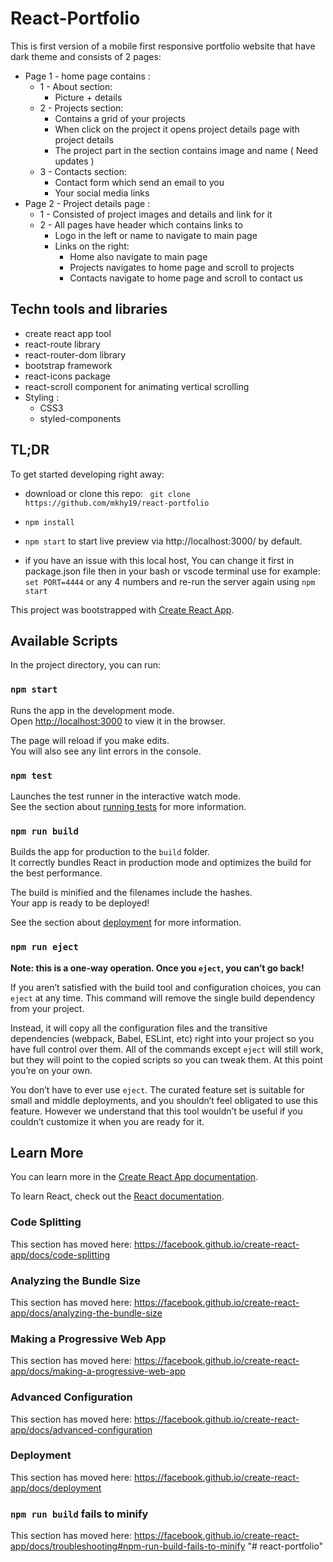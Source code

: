 # React-Portfolio

 This is first version of a mobile first responsive portfolio website that have dark theme and consists of 2 pages:
* Page 1 - home page contains :
    * 1 - About section:
		* Picture + details
	* 2 - Projects section:
		* Contains a grid of your projects
		* When click on the project it opens project details page with project details
		* The project part in the section contains image and name ( Need updates )
	* 3 - Contacts section:
		* Contact form which send an email to you
		* Your social media links
* Page 2 - Project details page :
	* 1 - Consisted of project images and details and link for it
	* 2 - All pages have header which contains links to
	    * Logo in the left or name to navigate to main page
		* Links on the right:
			* Home also navigate to main page
			* Projects navigates to home page and scroll to projects
			* Contacts navigate to home page and scroll to contact us

## Techn tools and libraries
* create react app tool
* react-route library 
* react-router-dom library 
* bootstrap framework 
* react-icons package 
* react-scroll component for animating vertical scrolling
* Styling :
    * CSS3
    * styled-components
## TL;DR
To get started developing right away:
* download or clone this repo: ```
git clone https://github.com/mkhy19/react-portfolio```

* ```npm install```

* ```npm start``` to start live preview via http://localhost:3000/ by default.
* if you have an issue with this local host, You can change it first in package.json file then in your bash or vscode terminal use for example:                               
```set PORT=4444``` or any 4 numbers and re-run the server again using ```npm start```

This project was bootstrapped with [Create React App](https://github.com/facebook/create-react-app).

## Available Scripts

In the project directory, you can run:

### `npm start`

Runs the app in the development mode.<br />
Open [http://localhost:3000](http://localhost:3000) to view it in the browser.

The page will reload if you make edits.<br />
You will also see any lint errors in the console.

### `npm test`

Launches the test runner in the interactive watch mode.<br />
See the section about [running tests](https://facebook.github.io/create-react-app/docs/running-tests) for more information.

### `npm run build`

Builds the app for production to the `build` folder.<br />
It correctly bundles React in production mode and optimizes the build for the best performance.

The build is minified and the filenames include the hashes.<br />
Your app is ready to be deployed!

See the section about [deployment](https://facebook.github.io/create-react-app/docs/deployment) for more information.

### `npm run eject`

**Note: this is a one-way operation. Once you `eject`, you can’t go back!**

If you aren’t satisfied with the build tool and configuration choices, you can `eject` at any time. This command will remove the single build dependency from your project.

Instead, it will copy all the configuration files and the transitive dependencies (webpack, Babel, ESLint, etc) right into your project so you have full control over them. All of the commands except `eject` will still work, but they will point to the copied scripts so you can tweak them. At this point you’re on your own.

You don’t have to ever use `eject`. The curated feature set is suitable for small and middle deployments, and you shouldn’t feel obligated to use this feature. However we understand that this tool wouldn’t be useful if you couldn’t customize it when you are ready for it.

## Learn More

You can learn more in the [Create React App documentation](https://facebook.github.io/create-react-app/docs/getting-started).

To learn React, check out the [React documentation](https://reactjs.org/).

### Code Splitting

This section has moved here: https://facebook.github.io/create-react-app/docs/code-splitting

### Analyzing the Bundle Size

This section has moved here: https://facebook.github.io/create-react-app/docs/analyzing-the-bundle-size

### Making a Progressive Web App

This section has moved here: https://facebook.github.io/create-react-app/docs/making-a-progressive-web-app

### Advanced Configuration

This section has moved here: https://facebook.github.io/create-react-app/docs/advanced-configuration

### Deployment

This section has moved here: https://facebook.github.io/create-react-app/docs/deployment

### `npm run build` fails to minify

This section has moved here: https://facebook.github.io/create-react-app/docs/troubleshooting#npm-run-build-fails-to-minify
"# react-portfolio" 
